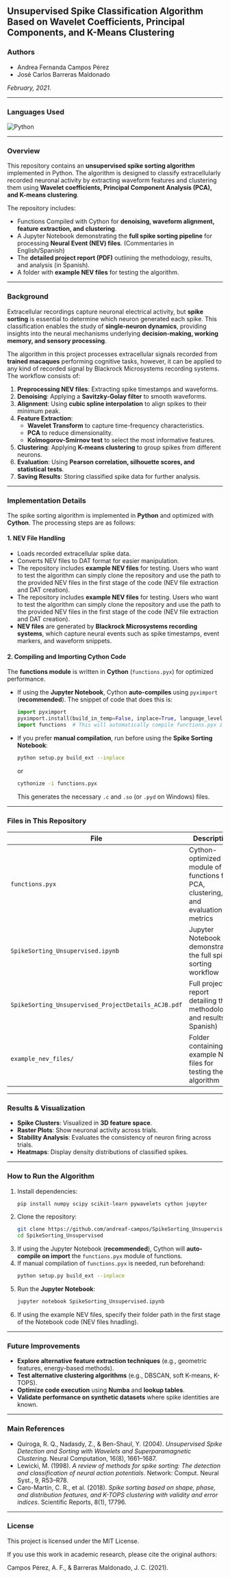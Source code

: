 ## **Unsupervised Spike Classification Algorithm Based on Wavelet Coefficients, Principal Components, and K-Means Clustering**

### **Authors**
- Andrea Fernanda Campos Pérez
- José Carlos Barreras Maldonado

*February, 2021.*

---
### Languages Used

![Python](https://img.shields.io/badge/Language-Python-blue?style=for-the-badge&logo=python)

---
### **Overview**
This repository contains an **unsupervised spike sorting algorithm** implemented in Python. The algorithm is designed to classify extracellularly recorded neuronal activity by extracting waveform features and clustering them using **Wavelet coefficients, Principal Component Analysis (PCA), and K-means clustering**. 

The repository includes:
- Functions Compiled with Cython for **denoising, waveform alignment, feature extraction, and clustering**.
- A Jupyter Notebook demonstrating the **full spike sorting pipeline** for processing **Neural Event (NEV) files**. (Commentaries in English/Spanish)
- The **detailed project report (PDF)** outlining the methodology, results, and analysis (in Spanish).
- A folder with **example NEV files** for testing the algorithm.

---
### **Background**
Extracellular recordings capture neuronal electrical activity, but **spike sorting** is essential to determine which neuron generated each spike. This classification enables the study of **single-neuron dynamics**, providing insights into the neural mechanisms underlying **decision-making, working memory, and sensory processing**.

The algorithm in this project processes extracellular signals recorded from **trained macaques** performing cognitive tasks, however, it can be applied to any kind of recorded signal by Blackrock Microsystems recording systems. The workflow consists of:
1. **Preprocessing NEV files**: Extracting spike timestamps and waveforms.
2. **Denoising**: Applying a **Savitzky-Golay filter** to smooth waveforms.
3. **Alignment**: Using **cubic spline interpolation** to align spikes to their minimum peak.
4. **Feature Extraction**: 
   - **Wavelet Transform** to capture time-frequency characteristics.
   - **PCA** to reduce dimensionality.
   - **Kolmogorov-Smirnov test** to select the most informative features.
5. **Clustering**: Applying **K-means clustering** to group spikes from different neurons.
6. **Evaluation**: Using **Pearson correlation, silhouette scores, and statistical tests**.
7. **Saving Results**: Storing classified spike data for further analysis.

---
### **Implementation Details**
The spike sorting algorithm is implemented in **Python** and optimized with **Cython**. The processing steps are as follows:

#### **1. NEV File Handling**
- Loads recorded extracellular spike data.
- Converts NEV files to DAT format for easier manipulation.
- The repository includes **example NEV files** for testing. Users who want to test the algorithm can simply clone the repository and use the path to the provided NEV files in the first stage of the code (NEV file extraction and DAT creation).
- The repository includes **example NEV files** for testing. Users who want to test the algorithm can simply clone the repository and use the path to the provided NEV files in the first stage of the code (NEV file extraction and DAT creation).
- **NEV files** are generated by **Blackrock Microsystems recording systems**, which capture neural events such as spike timestamps, event markers, and waveform snippets.

#### **2. Compiling and Importing Cython Code**
The **functions module** is written in **Cython** (`functions.pyx`) for optimized performance. 

- If using the **Jupyter Notebook**, Cython **auto-compiles** using `pyximport` (**recommended**). The snippet of code that does this is:
  ```python
  import pyximport
  pyximport.install(build_in_temp=False, inplace=True, language_level=3)
  import functions  # This will automatically compile functions.pyx if needed
  ```
- If you prefer **manual compilation**, run before using the **Spike Sorting Notebook**:
  ```sh
  python setup.py build_ext --inplace
  ```
  or
  ```sh
  cythonize -i functions.pyx
  ```
  This generates the necessary `.c` and `.so` (or `.pyd` on Windows) files.

---
### **Files in This Repository**

| File | Description |
|------|------------|
| `functions.pyx` | Cython-optimized module of functions for PCA, clustering, and evaluation metrics |
| `SpikeSorting_Unsupervised.ipynb` | Jupyter Notebook demonstrating the full spike sorting workflow |
| `SpikeSorting_Unsupervised_ProjectDetails_ACJB.pdf` | Full project report detailing the methodology and results (In Spanish) |
| `example_nev_files/` | Folder containing example NEV files for testing the algorithm |

---
### **Results & Visualization**
- **Spike Clusters**: Visualized in **3D feature space**.
- **Raster Plots**: Show neuronal activity across trials.
- **Stability Analysis**: Evaluates the consistency of neuron firing across trials.
- **Heatmaps**: Display density distributions of classified spikes.

---
### **How to Run the Algorithm**
1. Install dependencies:
   ```sh
   pip install numpy scipy scikit-learn pywavelets cython jupyter
   ```
2. Clone the repository:
   ```sh
   git clone https://github.com/andreaf-campos/SpikeSorting_Unsupervised.git
   cd SpikeSorting_Unsupervised
   ```
3. If using the Jupyter Notebook (**recommended**), Cython will **auto-compile on import** the `functions.pyx` module of functions.
4. If manual compilation of `functions.pyx` is needed, run beforehand:
   ```sh
   python setup.py build_ext --inplace
   ```
3. Run the **Jupyter Notebook**:
   ```sh
   jupyter notebook SpikeSorting_Unsupervised.ipynb
   ```
4. If using the example NEV files, specify their folder path in the first stage of the Notebook code (NEV files hnadling).

---
### **Future Improvements**
- **Explore alternative feature extraction techniques** (e.g., geometric features, energy-based methods).
- **Test alternative clustering algorithms** (e.g., DBSCAN, soft K-means, K-TOPS).
- **Optimize code execution** using **Numba** and **lookup tables**.
- **Validate performance on synthetic datasets** where spike identities are known.

---
### **Main References**
- Quiroga, R. Q., Nadasdy, Z., & Ben-Shaul, Y. (2004). *Unsupervised Spike Detection and Sorting with Wavelets and Superparamagnetic Clustering*. Neural Computation, 16(8), 1661–1687.
- Lewicki, M. (1998). *A review of methods for spike sorting: The detection and classification of neural action potentials*. Network: Comput. Neural Syst., 9, R53–R78.
- Caro-Martín, C. R., et al. (2018). *Spike sorting based on shape, phase, and distribution features, and K-TOPS clustering with validity and error indices*. Scientific Reports, 8(1), 17796.

---
### **License**
This project is licensed under the MIT License.

If you use this work in academic research, please cite the original authors:

Campos Pérez, A. F., & Barreras Maldonado, J. C. (2021).

